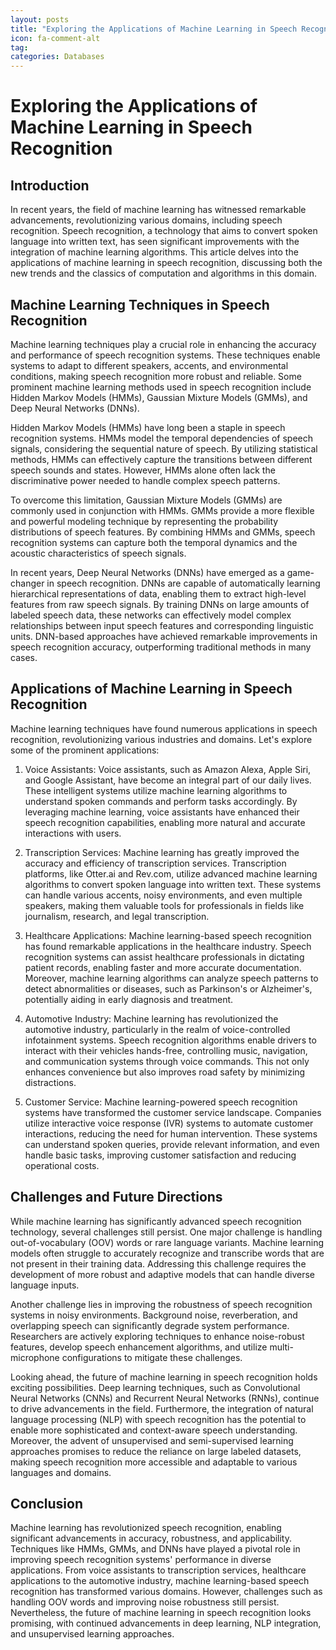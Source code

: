 ```yaml
---
layout: posts
title: "Exploring the Applications of Machine Learning in Speech Recognition"
icon: fa-comment-alt
tag:      
categories: Databases
---
```



# Exploring the Applications of Machine Learning in Speech Recognition

## Introduction

In recent years, the field of machine learning has witnessed remarkable advancements, revolutionizing various domains, including speech recognition. Speech recognition, a technology that aims to convert spoken language into written text, has seen significant improvements with the integration of machine learning algorithms. This article delves into the applications of machine learning in speech recognition, discussing both the new trends and the classics of computation and algorithms in this domain.

## Machine Learning Techniques in Speech Recognition

Machine learning techniques play a crucial role in enhancing the accuracy and performance of speech recognition systems. These techniques enable systems to adapt to different speakers, accents, and environmental conditions, making speech recognition more robust and reliable. Some prominent machine learning methods used in speech recognition include Hidden Markov Models (HMMs), Gaussian Mixture Models (GMMs), and Deep Neural Networks (DNNs).

Hidden Markov Models (HMMs) have long been a staple in speech recognition systems. HMMs model the temporal dependencies of speech signals, considering the sequential nature of speech. By utilizing statistical methods, HMMs can effectively capture the transitions between different speech sounds and states. However, HMMs alone often lack the discriminative power needed to handle complex speech patterns.

To overcome this limitation, Gaussian Mixture Models (GMMs) are commonly used in conjunction with HMMs. GMMs provide a more flexible and powerful modeling technique by representing the probability distributions of speech features. By combining HMMs and GMMs, speech recognition systems can capture both the temporal dynamics and the acoustic characteristics of speech signals.

In recent years, Deep Neural Networks (DNNs) have emerged as a game-changer in speech recognition. DNNs are capable of automatically learning hierarchical representations of data, enabling them to extract high-level features from raw speech signals. By training DNNs on large amounts of labeled speech data, these networks can effectively model complex relationships between input speech features and corresponding linguistic units. DNN-based approaches have achieved remarkable improvements in speech recognition accuracy, outperforming traditional methods in many cases.

## Applications of Machine Learning in Speech Recognition

Machine learning techniques have found numerous applications in speech recognition, revolutionizing various industries and domains. Let's explore some of the prominent applications:

1. Voice Assistants: Voice assistants, such as Amazon Alexa, Apple Siri, and Google Assistant, have become an integral part of our daily lives. These intelligent systems utilize machine learning algorithms to understand spoken commands and perform tasks accordingly. By leveraging machine learning, voice assistants have enhanced their speech recognition capabilities, enabling more natural and accurate interactions with users.

2. Transcription Services: Machine learning has greatly improved the accuracy and efficiency of transcription services. Transcription platforms, like Otter.ai and Rev.com, utilize advanced machine learning algorithms to convert spoken language into written text. These systems can handle various accents, noisy environments, and even multiple speakers, making them valuable tools for professionals in fields like journalism, research, and legal transcription.

3. Healthcare Applications: Machine learning-based speech recognition has found remarkable applications in the healthcare industry. Speech recognition systems can assist healthcare professionals in dictating patient records, enabling faster and more accurate documentation. Moreover, machine learning algorithms can analyze speech patterns to detect abnormalities or diseases, such as Parkinson's or Alzheimer's, potentially aiding in early diagnosis and treatment.

4. Automotive Industry: Machine learning has revolutionized the automotive industry, particularly in the realm of voice-controlled infotainment systems. Speech recognition algorithms enable drivers to interact with their vehicles hands-free, controlling music, navigation, and communication systems through voice commands. This not only enhances convenience but also improves road safety by minimizing distractions.

5. Customer Service: Machine learning-powered speech recognition systems have transformed the customer service landscape. Companies utilize interactive voice response (IVR) systems to automate customer interactions, reducing the need for human intervention. These systems can understand spoken queries, provide relevant information, and even handle basic tasks, improving customer satisfaction and reducing operational costs.

## Challenges and Future Directions

While machine learning has significantly advanced speech recognition technology, several challenges still persist. One major challenge is handling out-of-vocabulary (OOV) words or rare language variants. Machine learning models often struggle to accurately recognize and transcribe words that are not present in their training data. Addressing this challenge requires the development of more robust and adaptive models that can handle diverse language inputs.

Another challenge lies in improving the robustness of speech recognition systems in noisy environments. Background noise, reverberation, and overlapping speech can significantly degrade system performance. Researchers are actively exploring techniques to enhance noise-robust features, develop speech enhancement algorithms, and utilize multi-microphone configurations to mitigate these challenges.

Looking ahead, the future of machine learning in speech recognition holds exciting possibilities. Deep learning techniques, such as Convolutional Neural Networks (CNNs) and Recurrent Neural Networks (RNNs), continue to drive advancements in the field. Furthermore, the integration of natural language processing (NLP) with speech recognition has the potential to enable more sophisticated and context-aware speech understanding. Moreover, the advent of unsupervised and semi-supervised learning approaches promises to reduce the reliance on large labeled datasets, making speech recognition more accessible and adaptable to various languages and domains.

## Conclusion

Machine learning has revolutionized speech recognition, enabling significant advancements in accuracy, robustness, and applicability. Techniques like HMMs, GMMs, and DNNs have played a pivotal role in improving speech recognition systems' performance in diverse applications. From voice assistants to transcription services, healthcare applications to the automotive industry, machine learning-based speech recognition has transformed various domains. However, challenges such as handling OOV words and improving noise robustness still persist. Nevertheless, the future of machine learning in speech recognition looks promising, with continued advancements in deep learning, NLP integration, and unsupervised learning approaches.